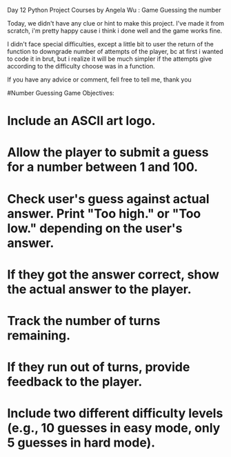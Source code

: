 Day 12 Python Project Courses by Angela Wu : Game Guessing the number 

Today, we didn't have any clue or hint to make this project. I've made it from scratch, i'm pretty happy cause i think i done well and the game works fine.

I didn't face special difficulties, except a little bit to user the return of the function to downgrade number of attempts of the player, bc at first i wanted to code it in brut, but i realize it will be much simpler if the attempts give according to the difficulty choose was in a function.

If you have any advice or comment, fell free to tell me, thank you 


#Number Guessing Game Objectives:

# Include an ASCII art logo.
# Allow the player to submit a guess for a number between 1 and 100.
# Check user's guess against actual answer. Print "Too high." or "Too low." depending on the user's answer.
# If they got the answer correct, show the actual answer to the player.
# Track the number of turns remaining.
# If they run out of turns, provide feedback to the player.
# Include two different difficulty levels (e.g., 10 guesses in easy mode, only 5 guesses in hard mode).
